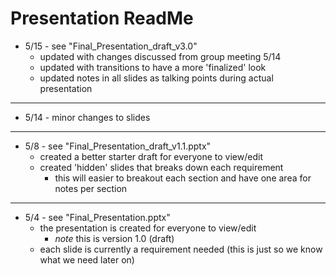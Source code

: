 # Presentation ReadMe

* 5/15 - see "Final_Presentation_draft_v3.0"
    * updated with changes discussed from group meeting 5/14
    * updated with transitions to have a more 'finalized' look
    * updated notes in all slides as talking points during actual presentation

---

* 5/14 - minor changes to slides

---

* 5/8 - see "Final_Presentation_draft_v1.1.pptx"
     * created a better starter draft for everyone to view/edit
     * created 'hidden' slides that breaks down each requirement
       * this will easier to breakout each section and have one area for notes per section
 
 ---
 
 * 5/4 - see "Final_Presentation.pptx"
     * the presentation is created for everyone to view/edit
         * *note* this is version 1.0 (draft)
     * each slide is currently a requirement needed (this is just so we know what we need later on)

